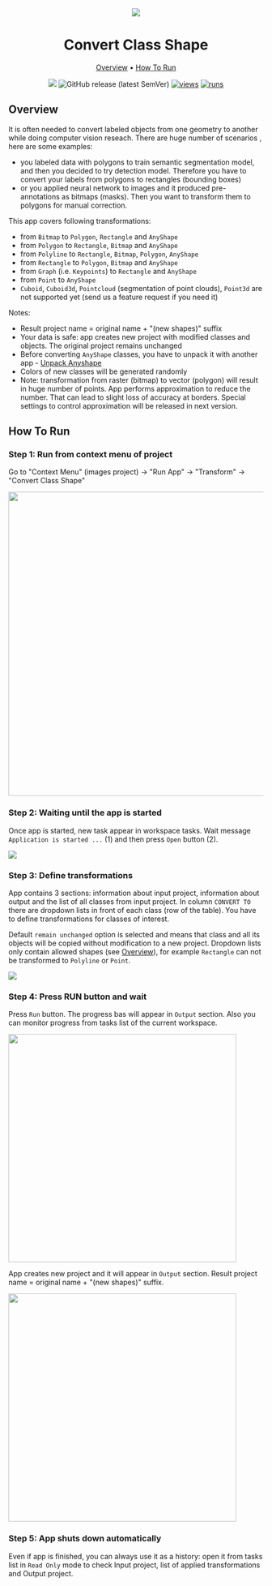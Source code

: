 <div align="center" markdown> 

<img src="https://user-images.githubusercontent.com/106374579/186599439-6b6848e6-48cb-4fdc-912e-1a4493c79f41.png"/>

# Convert Class Shape
  
<p align="center">

  <a href="#Overview">Overview</a> •
  <a href="#How-To-Run">How To Run</a>
</p>

[![](https://img.shields.io/badge/slack-chat-green.svg?logo=slack)](https://supervise.ly/slack) 
![GitHub release (latest SemVer)](https://img.shields.io/github/v/release/supervisely-ecosystem/convert-class-shape)
[![views](https://app.supervise.ly/img/badges/views/supervisely-ecosystem/convert-class-shape.png)](https://supervise.ly)
[![runs](https://app.supervise.ly/img/badges/runs/supervisely-ecosystem/convert-class-shape.png)](https://supervise.ly)

</div>

## Overview 
It is often needed to convert labeled objects from one geometry to another while doing computer vision reseach. There are huge number of scenarios , here are some examples:
- you labeled data with polygons to train semantic segmentation model, and then you decided to try detection model. Therefore you have to convert your labels from polygons to rectangles (bounding boxes)
- or you applied neural network to images and it produced pre-annotations as bitmaps (masks). Then you want to transform them to polygons for manual correction.

This app covers following transformations:
- from `Bitmap` to `Polygon`, `Rectangle` and `AnyShape`
- from `Polygon` to `Rectangle`, `Bitmap` and `AnyShape`
- from `Polyline` to `Rectangle`, `Bitmap`, `Polygon`, `AnyShape`
- from `Rectangle` to `Polygon`, `Bitmap` and `AnyShape`
- from `Graph` (i.e. `Keypoints`) to `Rectangle` and `AnyShape`
- from `Point` to `AnyShape`
- `Cuboid`, `Cuboid3d`, `Pointcloud` (segmentation of point clouds), `Point3d` are not supported yet (send us a feature request if you need it)

Notes:
- Result project name = original name + "(new shapes)" suffix
- Your data is safe: app creates new project with modified classes and objects. The original project remains unchanged
- Before converting `AnyShape` classes, you have to unpack it with another app - [Unpack Anyshape](https://github.com/supervisely-ecosystem/unpack-anyshape) 
- Colors of new classes will be generated randomly
- Note: transformation from raster (bitmap) to vector (polygon) will result in huge number of points. App performs approximation to reduce the number. That can lead to slight loss of accuracy at borders. Special settings to control approximation will be released in next version.

## How To Run

### Step 1: Run from context menu of project

Go to "Context Menu" (images project) -> "Run App" -> "Transform" -> "Convert Class Shape"

<img src="https://i.imgur.com/6jVrnAK.png" width="600"/>

### Step 2:  Waiting until the app is started
Once app is started, new task appear in workspace tasks. Wait message `Application is started ...` (1) and then press `Open` button (2).

<img src="https://i.imgur.com/eeA4VMQ.png"/>

### Step 3: Define transformations

App contains 3 sections: information about input project, information about output and the list of all classes from input project. In column `CONVERT TO` there are dropdown lists in front of each class (row of the table). You have to define transformations for classes of interest. 

Default `remain unchanged` option is selected and means that class and all its objects will be copied without modification to a new project. Dropdown lists only contain allowed shapes (see <a href="#Overview">Overview</a>), for example `Rectangle` can not be transformed to `Polyline` or `Point`. 

<img src="https://i.imgur.com/mssxns3.png"/>

### Step 4: Press RUN button and wait

Press `Run` button. The progress bas will appear in `Output` section. Also you can monitor progress from tasks list of the current workspace.

<img src="https://i.imgur.com/rCNNniF.png" width="450"/>

App creates new project and it will appear in `Output` section. Result project name = original name + "(new shapes)" suffix.

<img src="https://i.imgur.com/79HnmH0.png" width="450"/>

### Step 5: App shuts down automatically

Even if app is finished, you can always use it as a history: open it from tasks list in `Read Only` mode to check Input project, list of applied transformations and Output project. 
